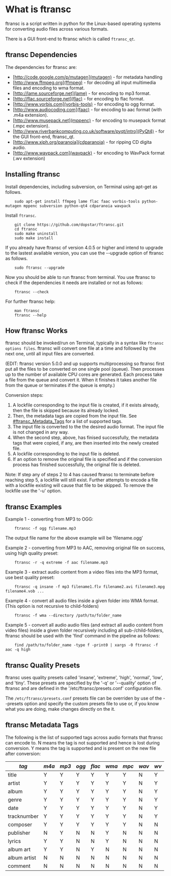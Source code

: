 # What is ftransc

ftransc is a script written in python for the Linux-based operating systems 
for converting audio files across various formats.

There is a GUI front-end to ftransc which is called `ftransc_qt`. 


## ftransc Dependencies 

The dependencies for ftransc are:
  * [http://code.google.com/p/mutagen](mutagen) - for metadata handling
  * [http://www.ffmpeg.org](ffmpeg) - for decoding all input multimedia files and encoding to  wma format.
  * [http://lame.sourceforge.net](lame) - for encoding to mp3 format.
  * [http://flac.sourceforge.net](flac) - for encoding to flac format.
  * [http://www.vorbis.com](vorbis-tools) - for encoding to ogg format.
  * [http://www.audiocoding.com](faac) - for encoding to aac format (with .m4a extension).
  * [http://www.musepack.net](mppenc) - for encoding to musepack format (.mpc extension).
  * [http://www.riverbankcomputing.co.uk/software/pyqt/intro](PyQt4) - for the GUI front-end, ftransc_qt.
  * [http://www.xiph.org/paranoia](cdparanoia) - for ripping CD digita audio.
  * [http://www.wavpack.com](wavpack) - for encoding to WavPack format (.wv extension)


## Installing ftransc

Install dependencies, including subversion, on Terminal using apt-get as follows.
```
    sudo apt-get install ffmpeg lame flac faac vorbis-tools python-mutagen mppenc subversion python-qt4 cdparanoia wavpack
```

Install `ftransc`.
```
    git clone https://github.com/dopstar/ftransc.git
    cd ftransc
    sudo make uninstall
    sudo make install
```

If you already have ftransc of version 4.0.5 or higher and intend to upgrade to the lastest available version, you can use the --upgrade option of ftransc as follows.
```
    sudo ftransc --upgrade
```

Now you should be able to run ftransc from terminal. You use ftransc to check if the dependencies it needs are installed or not as follows:
```
    ftransc --check
```

For further ftransc help:
```
    man ftransc
    ftransc --help
```


## How ftransc Works

ftransc should be invoked/run on Terminal, typically in a syntax like `ftransc options files`. 
ftransc will convert one file at a time and followed by the next one, until all input files are converted.

(EDIT: ftransc version 5.0.0 and up supports multiprocessing so ftransc first put all the files to be converted on one single pool (queue). Then processes up to the number of available CPU cores are generated. Each process take a file from the queue and convert it. When it finishes it takes another file from the queue or terminates if the queue is empty.)

Conversion steps:

1. A lockfile corresponding to the input file is created, if it exists already, then the file is skipped because its already locked.
2. Then, the metadata tags are copied from the input file. See [#ftransc_Metadata_Tags](this) for a list of supported tags.
3. The input file is converted to the the desired audio format. The input file is not changed in any way. 
4. When the second step, above, has finised successfully, the metadata tags that were copied, if any, are then inserted into the newly created file.
5. A lockfile corresponding to the input file is deleted.
6. If an option to remove the original file is specified and if the conversion process has finished successfully, the original file is deleted.

Note: If step any of steps 2 to 4 has caused ftransc to terminate before reaching step 5, a lockfile will still exist. Further attempts to encode a file with a lockfile existing will cause that file to be skipped. To remove the lockfile use the '-u' option.


## ftransc Examples 

Example 1 - converting from MP3 to OGG:
```
    ftransc -f ogg filename.mp3
```
The output file name for the above example will be 'filename.ogg'

Example 2 - converting from MP3 to AAC, removing original file on success, using high quality preset:
```
    ftransc -r -q extreme -f aac filename.mp3
```

Example 3 - extract audio content from a video files into the MP3 format, use best quality preset:
```
    ftransc -q insane -f mp3 filename1.flv filename2.avi filename3.mpg filename4.vob ...
```

Example 4 - convert all audio files inside a given folder into WMA format. (This option is not recursive to child-folders)
```
    ftransc -f wma --directory /path/to/folder_name
```

Example 5 - convert all audio audio files (and extract all audio content from video files) inside a given folder recursively including all sub-/child-folders, ftransc should be used with the 'find' command in the pipeline as follows:
```
    find /path/to/folder_name -type f -print0 | xargs -0 ftransc -f aac -q high
```

## ftransc Quality Presets

ftransc uses quality presets called 'insane', 'extreme', 'high', 'normal', 'low', and 'tiny'. These presets are specified by the '-q' or '--quality' option of ftransc and are defined in the '/etc/ftransc/presets.conf' configuration file. 

The `/etc/ftransc/presets.conf` presets file can be overriden by use of the --presets option and specify the custom presets file to use or, if you know what you are doing, make changes directly on the it.


## ftransc Metadata Tags

The following is the list of supported tags across audio formats that ftransc can encode to. N means the tag is not supported and hence is lost during conversion. Y means the tag is supported and is present on the new file after conversion:

| *tag* | *m4a* | *mp3* | *ogg* | *flac* | *wma* | *mpc* | *wav* | *wv* |
|-------|-------|-------|-------|--------|-------|-------|-------|------|
| title | Y	| Y 	| Y 	| Y 	 | Y	 | Y 	 | N 	 | Y 	|
| artist | Y | Y | Y | Y | Y | Y | N | Y |
| album  | Y | Y | Y | Y | Y | Y | N | Y |
| genre  | Y | Y | Y | Y | Y | Y | N | Y |
| date   | Y | Y | Y | Y | Y | Y | N | Y |
| tracknumber | Y | Y | Y | Y | Y | Y | N | Y |
| composer    | Y | Y | Y | Y | Y | Y | N | N |
| publisher   | N | Y | N | N | Y | N | N | N |
| lyrics | Y | Y | N | N | Y | N | N | N |
| album art   | Y | Y | N | Y | N | N | N | N |
| album artist | N | N | N | N | N | N | N | N |
| comment     | N | N | N | N | N | N | N | N |
